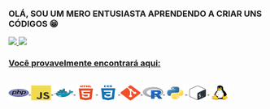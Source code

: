 ### OLÁ, SOU UM MERO ENTUSIASTA APRENDENDO A CRIAR UNS CÓDIGOS 😁

<div>
  <a href="https://github.com/hyuzaki0">
  <img height="150em" src="https://github-readme-stats.vercel.app/api?username=hyuzaki0&show_icons=true&theme=dark&include_all_commits=true&count_private=true"/>
  <img height="150em" src="https://github-readme-stats.vercel.app/api/top-langs/?username=hyuzaki0&layout=compact&langs_count=16&theme=dark"/>
</div>

### Você provavelmente encontrará aqui:

<div style="display: inline_block"><br>
  <img align="center" alt="PHP" height="30" width="40" src="https://raw.githubusercontent.com/devicons/devicon/master/icons/php/php-original.svg">
  <img align="center" alt="Js" height="30" width="40" src="https://raw.githubusercontent.com/devicons/devicon/master/icons/javascript/javascript-original.svg">
  <img align="center" alt="Docker" height="30" width="40" src="https://raw.githubusercontent.com/devicons/devicon/master/icons/docker/docker-original.svg">
  <img align="center" alt="Html5" height="30" width="40" src="https://raw.githubusercontent.com/devicons/devicon/master/icons/html5/html5-plain-wordmark.svg">
  <img align="center" alt="Css3" height="30" width="40" src="https://raw.githubusercontent.com/devicons/devicon/master/icons/css3/css3-plain-wordmark.svg">
  <img align="center" alt="Git" height="30" width="40" src="https://raw.githubusercontent.com/devicons/devicon/master/icons/git/git-original.svg">
  <img align="center" alt="R" height="30" width="40" src="https://raw.githubusercontent.com/devicons/devicon/master/icons/r/r-original.svg">
  <img align="center" alt="Python" height="30" width="40" src="https://raw.githubusercontent.com/devicons/devicon/master/icons/python/python-original.svg">
  <img align="center" alt="Bash" height="30" width="40" src="https://raw.githubusercontent.com/devicons/devicon/master/icons/bash/bash-original.svg">
  <img align="center" alt="Linux" height="30" width="40" src="https://raw.githubusercontent.com/devicons/devicon/master/icons/linux/linux-original.svg"/>
</div>
